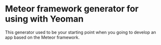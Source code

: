 # Meteor framework generator for using with Yeoman

This generator used to be your starting point when you going to develop an app based on the Meteor framework.